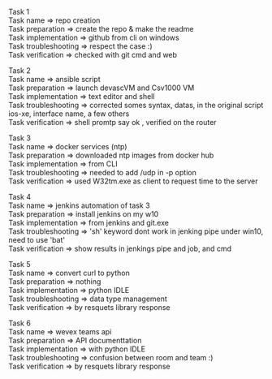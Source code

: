 Task 1  
Task name => repo creation  
Task preparation => create the repo & make the readme  
Task implementation => github from cli on windows  
Task troubleshooting => respect the case :)  
Task verification => checked with git cmd and web  
  
  
Task 2  
Task name => ansible script  
Task preparation => launch devascVM and Csv1000 VM  
Task implementation => text editor and shell  
Task troubleshooting => corrected somes syntax, datas, in the original script  
ios-xe, interface name, a few others  
Task verification => shell promtp say ok , verified on the router  
  
    
Task 3  
Task name => docker services (ntp)  
Task preparation => downloaded ntp images from docker hub  
Task implementation => from CLI  
Task troubleshooting => needed to add /udp in -p option  
Task verification => used W32tm.exe as client to request time to the server  
  
Task 4  
Task name => jenkins automation of task 3  
Task preparation => install jenkins on my w10  
Task implementation => from jenkins and git.exe  
Task troubleshooting => 'sh' keyword dont work in jenking pipe under win10, need to use 'bat'  
Task verification => show results in jenkings pipe and job, and cmd   
  
  
Task 5  
Task name => convert curl to python  
Task preparation => nothing  
Task implementation => python IDLE  
Task troubleshooting => data type management   
Task verification => by resquets library response   
  
   
Task 6  
Task name => wevex teams api  
Task preparation => API documenttation  
Task implementation => with python IDLE  
Task troubleshooting => confusion between room and team :)   
Task verification => by resquets library response   
  
  
